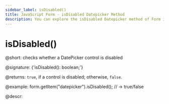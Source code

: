 ```yaml
---
sidebar_label: isDisabled()
title: JavaScript Form - isDisabled Datepicker Method 
description: You can explore the isDisabled Datepicker method of Form in the documentation of the DHTMLX JavaScript UI library. Browse developer guides and API reference, try out code examples and live demos, and download a free 30-day evaluation version of DHTMLX Suite 7.
---
```


# isDisabled()

@short: checks whether a DatePicker control is disabled

@signature: {'isDisabled(): boolean;'}

@returns:
`true`, if a control is disabled; otherwise, `false`.

@example:
form.getItem("datepicker").isDisabled(); 
// -> true/false

@descr:
